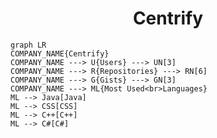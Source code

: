 <h1 align="center">Centrify</h1>

```mermaid
graph LR
COMPANY_NAME{Centrify}
COMPANY_NAME ---> U{Users} ---> UN[3]
COMPANY_NAME ---> R{Repositories} ---> RN[6]
COMPANY_NAME ---> G{Gists} ---> GN[3]
COMPANY_NAME ---> ML{Most Used<br>Languages}
ML --> Java[Java]
ML --> CSS[CSS]
ML --> C++[C++]
ML --> C#[C#]
```
